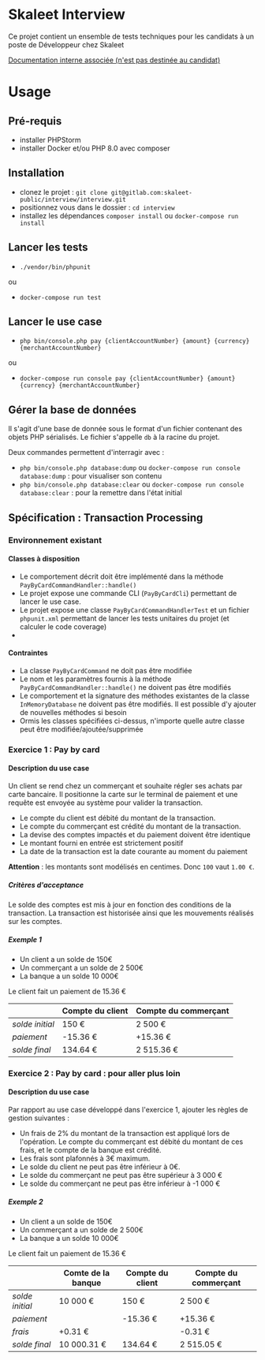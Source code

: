 # Skaleet Interview

Ce projet contient un ensemble de tests techniques pour les candidats à un poste de Développeur chez Skaleet

[Documentation interne associée (n'est pas destinée au candidat)](https://tagpay.atlassian.net/wiki/spaces/RD/pages/2526445703/Interview+d+veloppeur)

# Usage

## Pré-requis

- installer PHPStorm
- installer Docker et/ou PHP 8.0 avec composer

## Installation

- clonez le projet : `git clone git@gitlab.com:skaleet-public/interview/interview.git`
- positionnez vous dans le dossier : `cd interview`
- installez les dépendances `composer install` ou `docker-compose run install`

## Lancer les tests

- `./vendor/bin/phpunit`

ou

- `docker-compose run test`

## Lancer le use case

- `php bin/console.php pay {clientAccountNumber} {amount} {currency} {merchantAccountNumber}`

ou

- `docker-compose run console pay {clientAccountNumber} {amount} {currency} {merchantAccountNumber}`

## Gérer la base de données
Il s'agit d'une base de donnée sous le format d'un fichier contenant des objets PHP sérialisés.
Le fichier s'appelle `db` à la racine du projet.

Deux commandes permettent d'interragir avec :
- `php bin/console.php database:dump` ou `docker-compose run console database:dump` : pour visualiser son contenu
- `php bin/console.php database:clear` ou `docker-compose run console database:clear` : pour la remettre dans l'état initial

## Spécification : Transaction Processing

### Environnement existant

#### Classes à disposition
- Le comportement décrit doit être implémenté dans la méthode `PayByCardCommandHandler::handle()`
- Le projet expose une commande CLI  (`PayByCardCli`) permettant de lancer le use case.
- Le projet expose une classe `PayByCardCommandHandlerTest` et un fichier `phpunit.xml` permettant de lancer les tests unitaires du projet (et calculer le code coverage)
- 

#### Contraintes
- La classe `PayByCardCommand` ne doit pas être modifiée
- Le nom et les paramètres fournis à la méthode `PayByCardCommandHandler::handle()` ne doivent pas être modifiés
- Le comportement et la signature des méthodes existantes de la classe `InMemoryDatabase` ne doivent pas être modifiés. Il est possible d'y ajouter de nouvelles méthodes si besoin
- Ormis les classes spécifiées ci-dessus, n'importe quelle autre classe peut être modifiée/ajoutée/supprimée


### Exercice 1 : Pay by card

#### Description du use case

Un client se rend chez un commerçant et souhaite régler ses achats par carte bancaire.
Il positionne la carte sur le terminal de paiement et une requête est envoyée au système pour valider la transaction.

- Le compte du client est débité du montant de la transaction.
- Le compte du commerçant est crédité du montant de la transaction.
- La devise des comptes impactés et du paiement doivent être identique
- Le montant fourni en entrée est strictement positif
- La date de la transaction est la date courante au moment du paiement

**Attention** : les montants sont modélisés en centimes. Donc `100` vaut `1.00 €`.

##### Critères d'acceptance

Le solde des comptes est mis à jour en fonction des conditions de la transaction.
La transaction est historisée ainsi que les mouvements réalisés sur les comptes.

##### Exemple 1

- Un client a un solde de 150€
- Un commerçant a un solde de 2 500€
- La banque a un solde 10 000€

Le client fait un paiement de 15.36 €

|                 | Compte du client | Compte du commerçant |
|-----------------|------------------|----------------------|
| *solde initial* | 150 €            | 2 500 €              |
| *paiement*      | -15.36 €         | +15.36 €             |
| *solde final*   | 134.64 €         | 2 515.36 €           |

### Exercice 2 : Pay by card : pour aller plus loin
#### Description du use case

Par rapport au use case développé dans l'exercice 1, ajouter les règles de gestion suivantes :

- Un frais de 2% du montant de la transaction est appliqué lors de l'opération. Le compte du commerçant est débité du
  montant de ces frais, et le compte de la banque est crédité.
- Les frais sont plafonnés à 3€ maximum.
- Le solde du client ne peut pas être inférieur à 0€.
- Le solde du commerçant ne peut pas être supérieur à 3 000 €
- Le solde du commerçant ne peut pas être inférieur à -1 000 €

##### Exemple 2

- Un client a un solde de 150€
- Un commerçant a un solde de 2 500€
- La banque a un solde 10 000€

Le client fait un paiement de 15.36 €

|                 | Comte de la banque | Compte du client | Compte du commerçant |
|-----------------|--------------------|------------------|----------------------|
| *solde initial* | 10 000 €           | 150 €            | 2 500 €              |
| *paiement*      |                    | -15.36 €         | +15.36 €             |
| *frais*         | +0.31 €            |                  | -0.31 €              |
| *solde final*   | 10 000.31 €        | 134.64 €         | 2 515.05 €           |
